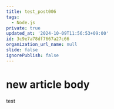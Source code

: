 ```yaml
---
title: test_post006
tags:
  - Node.js
private: true
updated_at: '2024-10-09T11:56:53+09:00'
id: 3c9e7a78df7667a27c66
organization_url_name: null
slide: false
ignorePublish: false
---
```

# new article body
test
